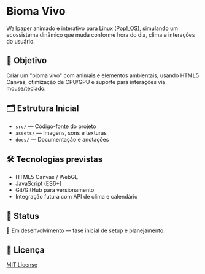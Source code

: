# Bioma Vivo

Wallpaper animado e interativo para Linux (Pop!_OS), simulando um ecossistema dinâmico que muda conforme hora do dia, clima e interações do usuário.

## 🎯 Objetivo
Criar um "bioma vivo" com animais e elementos ambientais, usando HTML5 Canvas, otimização de CPU/GPU e suporte para interações via mouse/teclado.

## 🗂 Estrutura Inicial
- `src/` — Código-fonte do projeto
- `assets/` — Imagens, sons e texturas
- `docs/` — Documentação e anotações

## 🛠 Tecnologias previstas
- HTML5 Canvas / WebGL
- JavaScript (ES6+)
- Git/GitHub para versionamento
- Integração futura com API de clima e calendário

## 📅 Status
🚧 Em desenvolvimento — fase inicial de setup e planejamento.

## 📜 Licença
[MIT License](LICENSE)

